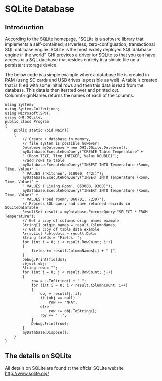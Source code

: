 # SQLite Database

## Introduction
According to the SQLite homepage, "SQLite is a software library that implements a self-contained, serverless, zero-configuration, transactional SQL database engine. SQLite is the most widely deployed SQL database engine in the world". GHI provides a driver for SQLite so that you can have access to a SQL database that resides entirely in a simple file on a persistant storage device.

The below code is a simple example where a database file is created in RAM (using SD cards and USB drives is possible as well). A table is created that is filled with some initial rows and then this data is read from the database. This data is then iterated over and printed out. ColumnOriginNames returns the names of each of the columns.

```
using System;
using System.Collections;
using Microsoft.SPOT;
using GHI.SQLite;
public class Program
{
    public static void Main()
    {
        // Create a database in memory,
        // file system is possible however!
        Database myDatabase = new GHI.SQLite.Database();
        myDatabase.ExecuteNonQuery("CREATE Table Temperature" +
        " (Room TEXT, Time INTEGER, Value DOUBLE)");
        //add rows to table
        myDatabase.ExecuteNonQuery("INSERT INTO Temperature (Room, Time, Value)" +
        " VALUES ('Kitchen', 010000, 4423)");
        myDatabase.ExecuteNonQuery("INSERT INTO Temperature (Room, Time, Value)" +
        " VALUES ('Living Room', 053000, 9300)");
        myDatabase.ExecuteNonQuery("INSERT INTO Temperature (Room, Time, Value)" +
        " VALUES ('bed room', 060701, 7200)");
        // Process SQL query and save returned records in SQLiteDataTable
        ResultSet result = myDatabase.ExecuteQuery("SELECT * FROM Temperature");
        // Get a copy of columns orign names example
        String[] origin_names = result.ColumnNames;
        // Get a copy of table data example
        ArrayList tabledata = result.Data;
        String fields = "Fields: ";
        for (int i = 0; i < result.RowCount; i++)
        {
            fields += result.ColumnNames[i] + " |";
        }
        Debug.Print(fields);
        object obj;
        String row = "";
        for (int j = 0; j < result.RowCount; j++)
        {
            row = j.ToString() + " ";
            for (int i = 0; i < result.ColumnCount; i++)
            {
                obj = result[j, i];
                if (obj == null)
                    row += "N/A";
                else
                    row += obj.ToString();
                row += " |";
            }
            Debug.Print(row);
        }
        myDatabase.Dispose();
    }
}
```

## The details on SQLite
All details on SQLite are found at the offcial SQLite website http://www.sqlite.org/